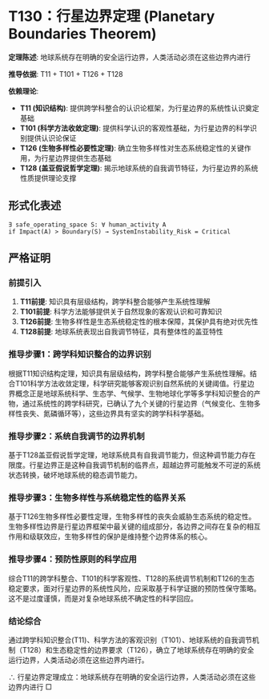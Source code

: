 # T130：行星边界定理 (Planetary Boundaries Theorem)  

**定理陈述**: 地球系统存在明确的安全运行边界，人类活动必须在这些边界内进行

**推导依据**: T11 + T101 + T126 + T128

**依赖理论**:
- **T11 (知识结构)**: 提供跨学科整合的认识论框架，为行星边界的系统性认识奠定基础
- **T101 (科学方法收敛定理)**: 提供科学认识的客观性基础，为行星边界的科学识别提供认识论保证
- **T126 (生物多样性必要性定理)**: 确立生物多样性对生态系统稳定性的关键作用，为行星边界提供生态基础
- **T128 (盖亚假说哲学定理)**: 揭示地球系统的自我调节特征，为行星边界的系统性质提供理论支撑  

## 形式化表述  
```
∃ safe_operating_space S: ∀ human_activity A  
if Impact(A) > Boundary(S) → SystemInstability_Risk = Critical  
```

## 严格证明  

### 前提引入
1. **T11前提**: 知识具有层级结构，跨学科整合能够产生系统性理解
2. **T101前提**: 科学方法能够提供关于自然现象的客观认识和可靠知识
3. **T126前提**: 生物多样性是生态系统稳定性的根本保障，其保护具有绝对优先性
4. **T128前提**: 地球系统表现出自我调节特征，具有整体性的盖亚特性

### 推导步骤1：跨学科知识整合的边界识别
根据T11知识结构定理，知识具有层级结构，跨学科整合能够产生系统性理解。结合T101科学方法收敛定理，科学研究能够客观识别自然系统的关键阈值。行星边界概念正是地球系统科学、生态学、气候学、生物地球化学等多学科知识整合的产物，通过系统性的跨学科研究，已确认了九个关键的行星边界（气候变化、生物多样性丧失、氮磷循环等），这些边界具有坚实的跨学科科学基础。

### 推导步骤2：系统自我调节的边界机制
基于T128盖亚假说哲学定理，地球系统具有自我调节能力，但这种调节能力存在限度。行星边界正是这种自我调节机制的临界点，超越边界可能触发不可逆的系统状态转换，破坏地球系统的稳态调节能力。

### 推导步骤3：生物多样性与系统稳定性的临界关系
基于T126生物多样性必要性定理，生物多样性的丧失会威胁生态系统的稳定性。生物多样性边界是行星边界框架中最关键的组成部分，各边界之间存在复杂的相互作用和级联效应，生物多样性的保护是维持整个边界体系的核心。

### 推导步骤4：预防性原则的科学应用
综合T11的跨学科整合、T101的科学客观性、T128的系统调节机制和T126的生态稳定要求，面对行星边界的系统性风险，应采取基于科学证据的预防性保守策略。这不是过度谨慎，而是对复杂地球系统不确定性的科学回应。

### 结论综合
通过跨学科知识整合(T11)、科学方法的客观识别（T101）、地球系统的自我调节机制（T128）和生态稳定性的边界要求（T126），确立了地球系统存在明确的安全运行边界，人类活动必须在这些边界内进行。

∴ 行星边界定理成立：地球系统存在明确的安全运行边界，人类活动必须在这些边界内进行 □  